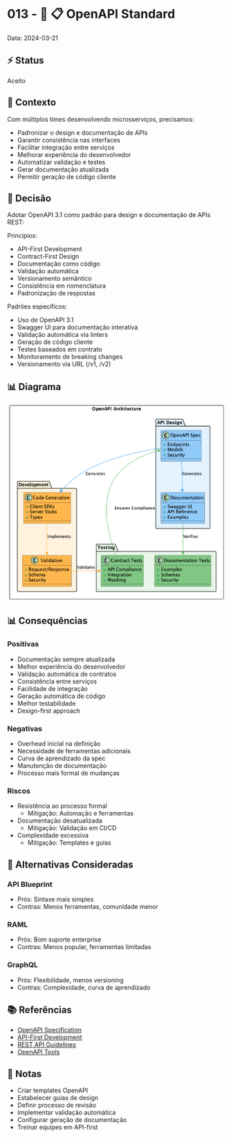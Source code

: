 # 013 - 📝 📋 OpenAPI Standard

Data: 2024-03-21

## ⚡ Status

Aceito

## 🎯 Contexto

Com múltiplos times desenvolvendo microsserviços, precisamos:
- Padronizar o design e documentação de APIs
- Garantir consistência nas interfaces
- Facilitar integração entre serviços
- Melhorar experiência do desenvolvedor
- Automatizar validação e testes
- Gerar documentação atualizada
- Permitir geração de código cliente

## 🔨 Decisão

Adotar OpenAPI 3.1 como padrão para design e documentação de APIs REST:

Princípios:
- API-First Development
- Contract-First Design
- Documentação como código
- Validação automática
- Versionamento semântico
- Consistência em nomenclatura
- Padronização de respostas

Padrões específicos:
- Uso de OpenAPI 3.1
- Swagger UI para documentação interativa
- Validação automática via linters
- Geração de código cliente
- Testes baseados em contrato
- Monitoramento de breaking changes
- Versionamento via URL (/v1, /v2)

## 📊 Diagrama

![Diagrama de OpenAPI Standard](../diagrams/adr-013-openapi-standard.png)

## 📊 Consequências

### Positivas

- Documentação sempre atualizada
- Melhor experiência do desenvolvedor
- Validação automática de contratos
- Consistência entre serviços
- Facilidade de integração
- Geração automática de código
- Melhor testabilidade
- Design-first approach

### Negativas

- Overhead inicial na definição
- Necessidade de ferramentas adicionais
- Curva de aprendizado da spec
- Manutenção de documentação
- Processo mais formal de mudanças

### Riscos

- Resistência ao processo formal
  - Mitigação: Automação e ferramentas
- Documentação desatualizada
  - Mitigação: Validação em CI/CD
- Complexidade excessiva
  - Mitigação: Templates e guias

## 🔄 Alternativas Consideradas

### API Blueprint
- Prós: Sintaxe mais simples
- Contras: Menos ferramentas, comunidade menor

### RAML
- Prós: Bom suporte enterprise
- Contras: Menos popular, ferramentas limitadas

### GraphQL
- Prós: Flexibilidade, menos versioning
- Contras: Complexidade, curva de aprendizado

## 📚 Referências

- [OpenAPI Specification](https://spec.openapis.org/oas/v3.1.0)
- [API-First Development](https://www.openapis.org/blog/2021/02/16/api-first-development)
- [REST API Guidelines](https://github.com/microsoft/api-guidelines/blob/vNext/Guidelines.md)
- [OpenAPI Tools](https://openapi.tools/)

## 📝 Notas

- Criar templates OpenAPI
- Estabelecer guias de design
- Definir processo de revisão
- Implementar validação automática
- Configurar geração de documentação
- Treinar equipes em API-first 